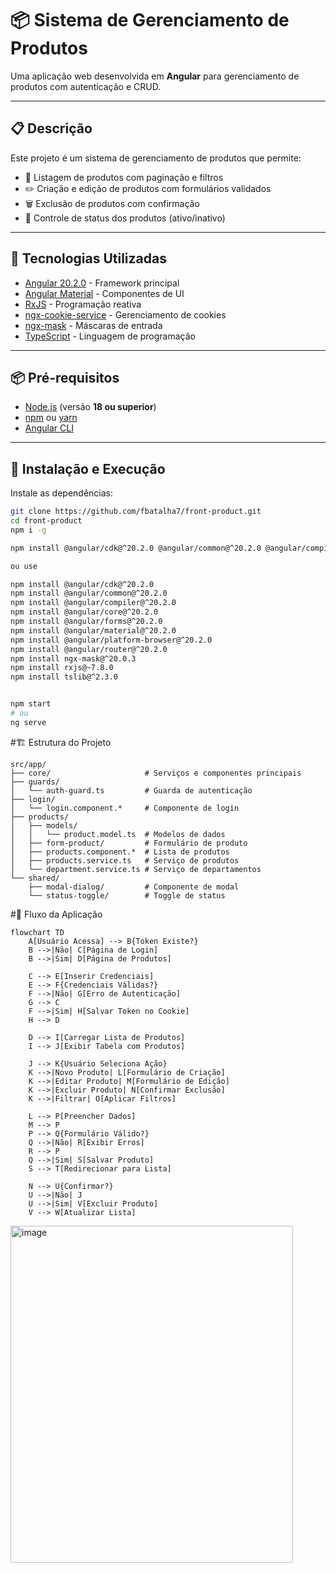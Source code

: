 # 📦 Sistema de Gerenciamento de Produtos

Uma aplicação web desenvolvida em **Angular** para gerenciamento de produtos com autenticação e CRUD.

---

## 📋 Descrição

Este projeto é um sistema de gerenciamento de produtos que permite:

- 📑 Listagem de produtos com paginação e filtros  
- ✏️ Criação e edição de produtos com formulários validados  
- 🗑️ Exclusão de produtos com confirmação  
- 🔄 Controle de status dos produtos (ativo/inativo)  

---

## 🚀 Tecnologias Utilizadas

- [Angular 20.2.0](https://angular.io/) - Framework principal  
- [Angular Material](https://material.angular.io/) - Componentes de UI  
- [RxJS](https://rxjs.dev/) - Programação reativa  
- [ngx-cookie-service](https://www.npmjs.com/package/ngx-cookie-service) - Gerenciamento de cookies  
- [ngx-mask](https://www.npmjs.com/package/ngx-mask) - Máscaras de entrada  
- [TypeScript](https://www.typescriptlang.org/) - Linguagem de programação  

---

## 📦 Pré-requisitos

- [Node.js](https://nodejs.org/) (versão **18 ou superior**)  
- [npm](https://www.npmjs.com/) ou [yarn](https://yarnpkg.com/)  
- [Angular CLI](https://angular.io/cli)  

---

## 🔧 Instalação e Execução

Instale as dependências:

```bash
git clone https://github.com/fbatalha7/front-product.git
cd front-product
npm i -g

npm install @angular/cdk@^20.2.0 @angular/common@^20.2.0 @angular/compiler@^20.2.0 @angular/core@^20.2.0 @angular/forms@^20.2.0 @angular/material@^20.2.0 @angular/platform-browser@^20.2.0 @angular/router@^20.2.0 ngx-mask@^20.0.3 rxjs@~7.8.0 tslib@^2.3.0 --save

ou use

npm install @angular/cdk@^20.2.0
npm install @angular/common@^20.2.0
npm install @angular/compiler@^20.2.0
npm install @angular/core@^20.2.0
npm install @angular/forms@^20.2.0
npm install @angular/material@^20.2.0
npm install @angular/platform-browser@^20.2.0
npm install @angular/router@^20.2.0
npm install ngx-mask@^20.0.3
npm install rxjs@~7.8.0
npm install tslib@^2.3.0


npm start
# ou
ng serve

```

#🏗️ Estrutura do Projeto

```
src/app/
├── core/                     # Serviços e componentes principais
├── guards/
│   └── auth-guard.ts         # Guarda de autenticação
├── login/
│   └── login.component.*     # Componente de login
├── products/
│   ├── models/
│   │   └── product.model.ts  # Modelos de dados
│   ├── form-product/         # Formulário de produto
│   ├── products.component.*  # Lista de produtos
│   ├── products.service.ts   # Serviço de produtos
│   └── department.service.ts # Serviço de departamentos
└── shared/
    ├── modal-dialog/         # Componente de modal
    └── status-toggle/        # Toggle de status

```

#🔄 Fluxo da Aplicação
```
flowchart TD
    A[Usuário Acessa] --> B{Token Existe?}
    B -->|Não| C[Página de Login]
    B -->|Sim| D[Página de Produtos]
    
    C --> E[Inserir Credenciais]
    E --> F{Credenciais Válidas?}
    F -->|Não| G[Erro de Autenticação]
    G --> C
    F -->|Sim| H[Salvar Token no Cookie]
    H --> D
    
    D --> I[Carregar Lista de Produtos]
    I --> J[Exibir Tabela com Produtos]
    
    J --> K{Usuário Seleciona Ação}
    K -->|Novo Produto| L[Formulário de Criação]
    K -->|Editar Produto| M[Formulário de Edição]
    K -->|Excluir Produto| N[Confirmar Exclusão]
    K -->|Filtrar| O[Aplicar Filtros]
    
    L --> P[Preencher Dados]
    M --> P
    P --> Q{Formulário Válido?}
    Q -->|Não| R[Exibir Erros]
    R --> P
    Q -->|Sim| S[Salvar Produto]
    S --> T[Redirecionar para Lista]
    
    N --> U{Confirmar?}
    U -->|Não| J
    U -->|Sim| V[Excluir Produto]
    V --> W[Atualizar Lista]
```
<img width="452" height="539" alt="image" src="https://github.com/user-attachments/assets/3b824c23-cc11-494e-ae09-9214f4771727" />
